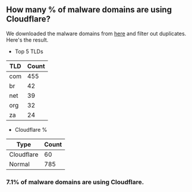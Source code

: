 ## How many % of malware domains are using Cloudflare?


We downloaded the malware domains from [here](https://urlhaus.abuse.ch) and filter out duplicates.
Here's the result.


[//]: # (start replacement)


- Top 5 TLDs

| TLD | Count |
| --- | --- |
| com | 455 |
| br | 42 |
| net | 39 |
| org | 32 |
| za | 24 |


- Cloudflare %

| Type | Count |
| --- | --- |
| Cloudflare | 60 |
| Normal | 785 |


### 7.1% of malware domains are using Cloudflare.